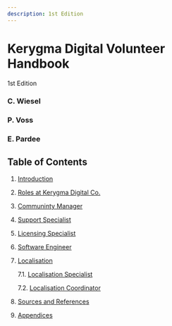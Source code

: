 ```yaml
---
description: 1st Edition
---
```


# Kerygma Digital Volunteer Handbook
1st Edition

### C. Wiesel

### P. Voss

### E. Pardee

## Table of Contents

1. [Introduction](./1.-introduction.md)  
2. [Roles at Kerygma Digital Co.](./2.-roles-within-kerygma-digital-co..md)  
3. [Communinty Manager](./3.-community-manager.md)  
4. [Support Specialist](./4.-support-specialist.md)  
5. [Licensing Specialist](./5.-licensing-specialist.md)  
6. [Software Engineer](./6.-software-engineer.md)  
7. [Localisation](./7.-localisation.md)  

   7.1. [Localisation Specialist](./7.-localisation.md#71-Localisation-Specialist)  

   7.2. [Localisation Coordinator](./7.-localisation.md#72-Localisation-Coordinator)  

8. [Sources and References](./8.-sources-and-references.md)  
9. [Appendices](./9.-appendices.md)  

